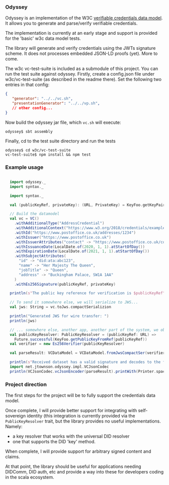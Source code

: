 ### Odyssey

Odyssey is an implementation of the W3C [verifiable credentials data model](https://www.w3.org/TR/vc-data-model/).
It allows you to generate and parse/verify verifiable credentials.

The implementation is currently at an early stage and support is provided for the 'basic' w3c data model tests.

The library will generate and verify credentials using the JWTs signature scheme.
It does not processes embedded JSON-LD proofs (yet). More to come.

The w3c vc-test-suite is included as a submodule of this project.
You can run the test suite against odyssey.
Firstly, create a config.json file under w3c/vc-test-suite (as described in the readme there). Set the following two
entries in that config:
```json
{
   "generator": "../../vc.sh",
   "presentationGenerator": "../../vp.sh",
   // other config...
}
```
Now build the odyssey jar file, which `vc.sh` will execute:
```shell script
odyssey$ sbt assembly
```
Finally, cd to the test suite directory and run the tests
```shell script
odyssey$ cd w3c/vc-test-suite
vc-test-suite$ npm install && npm test 
```

### Example usage
```scala

  import odyssey._
  import syntax._

  import syntax._

  val (publicKeyRef, privateKey): (URL, PrivateKey) = KeyFoo.getKeyPair

  // Build the datamodel
  val vc = VC()
    .withAdditionalType("AddressCredential")
    .withAdditionalContext("https://www.w3.org/2018/credentials/examples/v1")
    .withId("https://www.postoffice.co.uk/addresses/1234")
    .withIssuer("https://www.postoffice.co.uk")
    .withIssuerAttributes("contact" -> "https://www.postoffice.co.uk/contact-us")
    .withIssuanceDate(LocalDate.of(2020, 1, 1).atStartOfDay())
    .withExpirationDate(LocalDate.of(2021, 1, 1).atStartOfDay())
    .withSubjectAttributes(
      "id" -> "did:ata:abc123",
      "name" -> "Her Majesty The Queen",
      "jobTitle" -> "Queen",
      "address" -> "Buckingham Palace, SW1A 1AA"
    )
    .withEs256Signature(publicKeyRef, privateKey)

  println(s"The public key reference for verification is $publicKeyRef")

  // To send it somewhere else, we will serialize to JWS...
  val jws: String = vc.toJws.compactSerializion

  println("Generated JWS for wire transfer: ")
  println(jws)

  // ... somewhere else, another app, another part of the system, we obtain the jws...
  val publicKeyResolver: PublicKeyResolver = (publicKeyRef: URL) =>
    Future.successful(KeyFoo.getPublicKeyFromRef(publicKeyRef))
  val verifier = new Es256Verifier(publicKeyResolver)

  val parseResult: VCDataModel = VCDataModel.fromJwsCompactSer(verifier, jws).futureValue

  println(s"Received dataset has a valid signature and decodes to the following dataset:")
  import net.jtownson.odyssey.impl.VCJsonCodec
  println(VCJsonCodec.vcJsonEncoder(parseResult).printWith(Printer.spaces2))
```

### Project direction
The first steps for the project will be to fully support the credentials data model.

Once complete, I will provide better support for integrating with self-sovereign identity
(this integration is currently provided via the `PublicKeyResolver` trait, but the library 
provides no useful implementations. Namely:
 * a key resolver that works with the universal DID resolver
 * one that supports the DID 'key' method.
 
When complete, I will provide support for arbitrary signed content and claims.

At that point, the library should be useful for applications needing DIDComm, DID auth, etc
and provide a way into these for developers coding in the scala ecosystem. 
